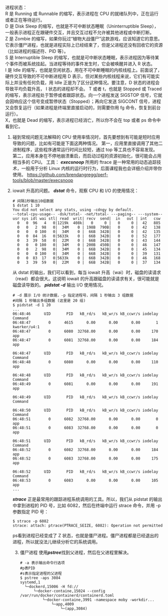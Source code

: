 
进程状态：  
R 是 Running 或 Runnable 的缩写，表示进程在 CPU 的就绪队列中，正在运行或者正在等待运行。   
D 是 Disk Sleep 的缩写，也就是不可中断状态睡眠（Uninterruptible Sleep），一般表示进程正在跟硬件交互，并且交互过程不允许被其他进程或中断打断。   
Z 是 Zombie 的缩写，如果你玩过“植物大战僵尸”这款游戏，应该知道它的意思。它表示僵尸进程，也就是进程实际上已经结束了，但是父进程还没有回收它的资源（比如进程的描述符、PID 等）。   
S 是 Interruptible Sleep 的缩写，也就是可中断状态睡眠，表示进程因为等待某个事件而被系统挂起。当进程等待的事件发生时，它会被唤醒并进入 R 状态。   
I 是 Idle 的缩写，也就是空闲状态，用在不可中断睡眠的内核线程上。前面说了，硬件交互导致的不可中断进程用 D 表示，但对某些内核线程来说，它们有可能实际上并没有任何负载，用 Idle 正是为了区分这种情况。要注意，D 状态的进程会导致平均负载升高， I 状态的进程却不会。
T 或者 t，也就是 Stopped 或 Traced 的缩写，表示进程处于暂停或者跟踪状态。向一个进程发送 SIGSTOP 信号，它就会因响应这个信号变成暂停状态（Stopped）；再向它发送 SIGCONT 信号，进程又会恢复运行（如果进程是终端里直接启动的，则需要你用 fg 命令，恢复到前台运行）。  
X，也就是 Dead 的缩写，表示进程已经消亡，所以你不会在 top 或者 ps 命令中看到它。  


1. 碰到常规问题无法解释的 CPU 使用率情况时，首先要想到有可能是短时应用导致的问题，比如有可能是下面这两种情况。
   第一，应用里直接调用了其他二进制程序，这些程序通常运行时间比较短，通过 top 等工具也不容易发现。
   第二，应用本身在不停地崩溃重启，而启动过程的资源初始化，很可能会占用相当多的 CPU。
   工具： ***execsnoop*** 所用的 ftrace 是一种常用的动态追踪技术，一般用于分析 Linux 内核的运行时行为，后面课程我也会详细介绍并带你使用。
   https://github.com/brendangregg/perf-tools/blob/master/execsnoop

2. iowait 升高的问题。
   ***dstat*** 命令，观察 CPU 和 I/O 的使用情况：
   ```
   # 间隔1秒输出10组数据
   $ dstat 1 10
   You did not select any stats, using -cdngy by default.
   --total-cpu-usage-- -dsk/total- -net/total- ---paging-- ---system--
   usr sys idl wai stl| read  writ| recv  send|  in   out | int   csw
     0   0  96   4   0|1219k  408k|   0     0 |   0     0 |  42   885
     0   0   2  98   0|  34M    0 | 198B  790B|   0     0 |  42   138
     0   0   0 100   0|  34M    0 |  66B  342B|   0     0 |  42   135
     0   0  84  16   0|5633k    0 |  66B  342B|   0     0 |  52   177
     0   3  39  58   0|  22M    0 |  66B  342B|   0     0 |  43   144
     0   0   0 100   0|  34M    0 | 200B  450B|   0     0 |  46   147
     0   0   2  98   0|  34M    0 |  66B  342B|   0     0 |  45   134
     0   0   0 100   0|  34M    0 |  66B  342B|   0     0 |  39   131
     0   0  83  17   0|5633k    0 |  66B  342B|   0     0 |  46   168
     0   3  39  59   0|  22M    0 |  66B  342B|   0     0 |  37   134
   ```
   从 dstat 的输出，我们可以看到，每当 iowait 升高（wai）时，磁盘的读请求（read）都会很大。这说明 iowait 的升高跟磁盘的读请求有关，很可能就是磁盘读导致的。
   ***pidstat -d*** 输出 I/O 使用情况。
   ```
   # -d 展示 I/O 统计数据，-p 指定进程号，间隔 1 秒输出 3 组数据
   #间隔 1 秒输出多组数据 (这里是 20 组)
   $ pidstat -d 1 20
   ...
   06:48:46      UID       PID   kB_rd/s   kB_wr/s kB_ccwr/s iodelay  Command
   06:48:47        0      4615      0.00      0.00      0.00       1  kworker/u4:1
   06:48:47        0      6080  32768.00      0.00      0.00     170  app
   06:48:47        0      6081  32768.00      0.00      0.00     184  app

   06:48:47      UID       PID   kB_rd/s   kB_wr/s kB_ccwr/s iodelay  Command
   06:48:48        0      6080      0.00      0.00      0.00     110  app

   06:48:48      UID       PID   kB_rd/s   kB_wr/s kB_ccwr/s iodelay  Command
   06:48:49        0      6081      0.00      0.00      0.00     191  app

   06:48:49      UID       PID   kB_rd/s   kB_wr/s kB_ccwr/s iodelay  Command

   06:48:50      UID       PID   kB_rd/s   kB_wr/s kB_ccwr/s iodelay  Command
   06:48:51        0      6082  32768.00      0.00      0.00       0  app
   06:48:51        0      6083  32768.00      0.00      0.00       0  app

   06:48:51      UID       PID   kB_rd/s   kB_wr/s kB_ccwr/s iodelay  Command
   06:48:52        0      6082  32768.00      0.00      0.00     184  app
   06:48:52        0      6083  32768.00      0.00      0.00     175  app

   06:48:52      UID       PID   kB_rd/s   kB_wr/s kB_ccwr/s iodelay  Command
   06:48:53        0      6083      0.00      0.00      0.00     105  app
   ...
   ```
   ***strace*** 正是最常用的跟踪进程系统调用的工具。所以，我们从 pidstat 的输出中拿到进程的 PID 号，比如 6082，然后在终端中运行 strace 命令，并用 -p 参数指定 PID 号：
   ```
   $ strace -p 6082
   strace: attach: ptrace(PTRACE_SEIZE, 6082): Operation not permitted
   ```
   ps看到进程已经变成了 Z 状态，也就是僵尸进程。僵尸进程都是已经退出的进程，所以就没法儿继续分析它的系统调用。

   3. 僵尸进程
      使用***pstree***找到父进程，然后在父进程里解决。
      ```
      # -a 表示输出命令行选项
      #p表PID
      #s表示指定进程的父进程
      $ pstree -aps 3084
      systemd,1
        └─dockerd,15006 -H fd://
            └─docker-containe,15024 --config /var/run/docker/containerd/containerd.toml
                └─docker-containe,3991 -namespace moby -workdir...
                    └─app,4009
                        └─(app,3084)
      ```
      
      
   
   
   
   
